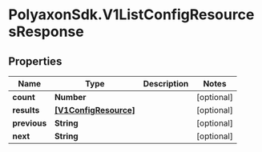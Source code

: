 # PolyaxonSdk.V1ListConfigResourcesResponse

## Properties
Name | Type | Description | Notes
------------ | ------------- | ------------- | -------------
**count** | **Number** |  | [optional] 
**results** | [**[V1ConfigResource]**](V1ConfigResource.md) |  | [optional] 
**previous** | **String** |  | [optional] 
**next** | **String** |  | [optional] 


